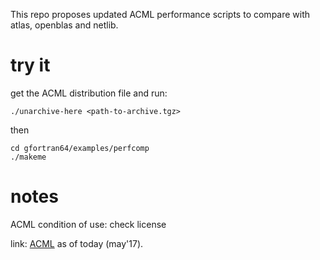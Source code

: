
This repo proposes updated ACML performance scripts to compare with atlas, openblas and netlib.

# try it

get the ACML distribution file and run:
```
./unarchive-here <path-to-archive.tgz>
```

then

```
cd gfortran64/examples/perfcomp
./makeme
```

# notes

ACML condition of use: check license

link: [ACML](http://developer.amd.com/tools-and-sdks/archive/compute/amd-core-math-library-acml/acml-downloads-resources/) as of today (may'17).
